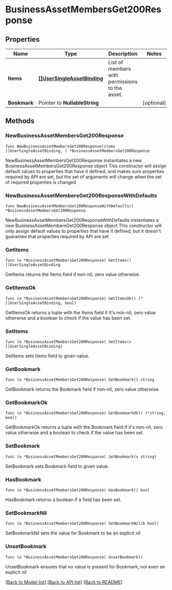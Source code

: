 # BusinessAssetMembersGet200Response

## Properties

Name | Type | Description | Notes
------------ | ------------- | ------------- | -------------
**Items** | [**[]UserSingleAssetBinding**](UserSingleAssetBinding.md) | List of members with permissions to the asset. | 
**Bookmark** | Pointer to **NullableString** |  | [optional] 

## Methods

### NewBusinessAssetMembersGet200Response

`func NewBusinessAssetMembersGet200Response(items []UserSingleAssetBinding, ) *BusinessAssetMembersGet200Response`

NewBusinessAssetMembersGet200Response instantiates a new BusinessAssetMembersGet200Response object
This constructor will assign default values to properties that have it defined,
and makes sure properties required by API are set, but the set of arguments
will change when the set of required properties is changed

### NewBusinessAssetMembersGet200ResponseWithDefaults

`func NewBusinessAssetMembersGet200ResponseWithDefaults() *BusinessAssetMembersGet200Response`

NewBusinessAssetMembersGet200ResponseWithDefaults instantiates a new BusinessAssetMembersGet200Response object
This constructor will only assign default values to properties that have it defined,
but it doesn't guarantee that properties required by API are set

### GetItems

`func (o *BusinessAssetMembersGet200Response) GetItems() []UserSingleAssetBinding`

GetItems returns the Items field if non-nil, zero value otherwise.

### GetItemsOk

`func (o *BusinessAssetMembersGet200Response) GetItemsOk() (*[]UserSingleAssetBinding, bool)`

GetItemsOk returns a tuple with the Items field if it's non-nil, zero value otherwise
and a boolean to check if the value has been set.

### SetItems

`func (o *BusinessAssetMembersGet200Response) SetItems(v []UserSingleAssetBinding)`

SetItems sets Items field to given value.


### GetBookmark

`func (o *BusinessAssetMembersGet200Response) GetBookmark() string`

GetBookmark returns the Bookmark field if non-nil, zero value otherwise.

### GetBookmarkOk

`func (o *BusinessAssetMembersGet200Response) GetBookmarkOk() (*string, bool)`

GetBookmarkOk returns a tuple with the Bookmark field if it's non-nil, zero value otherwise
and a boolean to check if the value has been set.

### SetBookmark

`func (o *BusinessAssetMembersGet200Response) SetBookmark(v string)`

SetBookmark sets Bookmark field to given value.

### HasBookmark

`func (o *BusinessAssetMembersGet200Response) HasBookmark() bool`

HasBookmark returns a boolean if a field has been set.

### SetBookmarkNil

`func (o *BusinessAssetMembersGet200Response) SetBookmarkNil(b bool)`

 SetBookmarkNil sets the value for Bookmark to be an explicit nil

### UnsetBookmark
`func (o *BusinessAssetMembersGet200Response) UnsetBookmark()`

UnsetBookmark ensures that no value is present for Bookmark, not even an explicit nil

[[Back to Model list]](../README.md#documentation-for-models) [[Back to API list]](../README.md#documentation-for-api-endpoints) [[Back to README]](../README.md)


